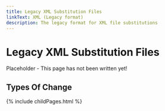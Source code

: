 ```yaml
---
title: Legacy XML Substitution Files
linkText: XML (Legacy format)
description: The legacy format for XML file substitutions
---
```


# Legacy XML Substitution Files

Placeholder - This page has not been written yet!

## Types Of Change

{% include childPages.html %}
